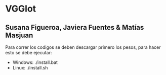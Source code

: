 # VGGlot
## Susana Figueroa, Javiera Fuentes & Matías Masjuan

Para correr los codigos se deben descargar primero los pesos, para hacer esto se debe ejecutar:

-   Windows: ./install.bat
-   Linux: ./install.sh